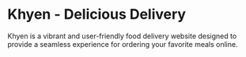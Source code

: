 <h1>Khyen - Delicious Delivery</h1>
<p>Khyen is a vibrant and user-friendly food delivery website designed to provide a seamless experience for ordering your favorite meals online. </p>
